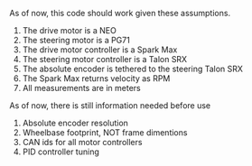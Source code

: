As of now, this code should work given these assumptions.
1. The drive motor is a NEO
2. The steering motor is a PG71
3. The drive motor controller is a Spark Max
4. The steering motor controller is a Talon SRX
5. The absolute encoder is tethered to the steering Talon SRX
6. The Spark Max returns velocity as RPM
7. All measurements are in meters

As of now, there is still information needed before use
1. Absolute encoder resolution
2. Wheelbase footprint, NOT frame dimentions
3. CAN ids for all motor controllers
4. PID controller tuning